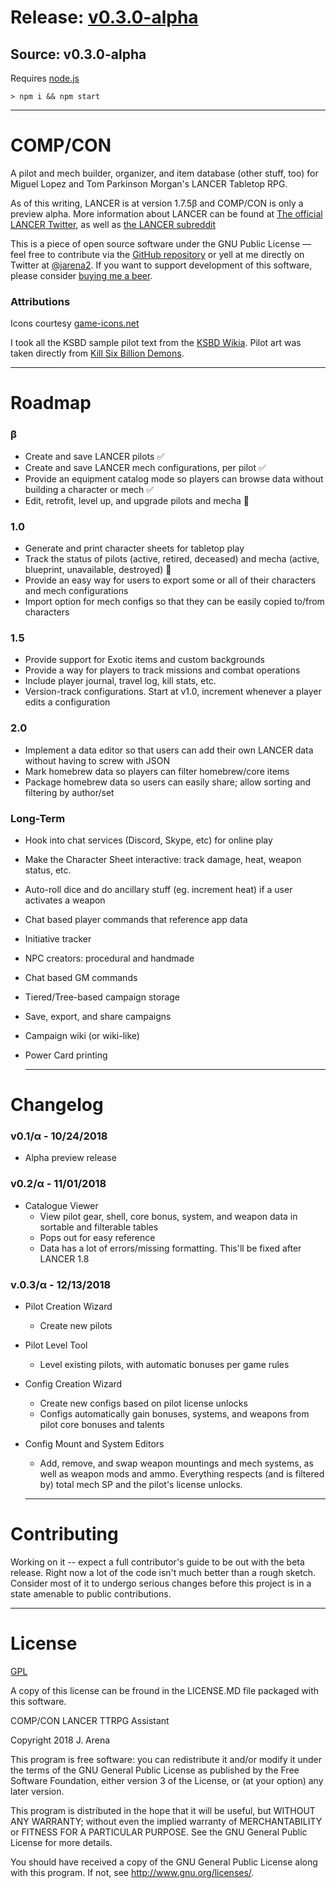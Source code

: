 # Release: [v0.3.0-alpha](https://github.com/jarena3/compcon/releases/tag/v0.2-alpha)

## Source: v0.3.0-alpha

Requires [node.js](https://nodejs.org/en/download/)

```cli
> npm i && npm start
```

---
# COMP/CON
  
  A pilot and mech builder, organizer, and item database (other stuff, too) for Miguel Lopez and Tom Parkinson Morgan's LANCER Tabletop RPG.


  As of this writing, LANCER is at version 1.7.5β and COMP/CON is only a preview alpha.
  More information about LANCER can be found at [The official LANCER Twitter](https://twitter.com/lancer_rpg"), as well as [the LANCER subreddit](https://www.reddit.com/r/LancerRPG/)</a>


  This is a piece of open source software under the GNU Public License — feel free to contribute via the [GitHub repository](https://github.com/jarena3/compcon) or yell at me directly on Twitter at [@jarena2](https://www.twitter.com/jarena2)</a>.
  If you want to support development of this software, please consider [buying me a beer](https://buymeacoff.ee/a7xoLjHfG)</a>.


  ### Attributions
  Icons courtesy [game-icons.net](https://game-icons.net/)</a>


  I took all the KSBD sample pilot text from the [KSBD Wikia](http://killsixbilliondemons.wikia.com/wiki/Main_Page). Pilot art was taken directly from [Kill Six Billion Demons](https://killsixbilliondemons.com)</a>.

  ---

# Roadmap
### β
- Create and save LANCER pilots ✅
- Create and save LANCER mech configurations, per pilot ✅
- Provide an equipment catalog mode so players can browse data without building a character or mech ✅
- Edit, retrofit, level up, and upgrade pilots and mecha 🚧
  
### 1.0
- Generate and print character sheets for tabletop play
- Track the status of pilots (active, retired, deceased) and mecha (active, blueprint, unavailable, destroyed) 🚧
- Provide an easy way for users to export some or all of their characters and mech configurations
- Import option for mech configs so that they can be easily copied to/from characters
  
### 1.5
- Provide support for Exotic items and custom backgrounds
- Provide a way for players to track missions and combat operations
- Include player journal, travel log, kill stats, etc.
- Version-track configurations. Start at v1.0, increment whenever a player edits a configuration
  
### 2.0
- Implement a data editor so that users can add their own LANCER data without having to screw with JSON
- Mark homebrew data so players can filter homebrew/core items
- Package homebrew data so users can easily share; allow sorting and filtering by author/set
    
### Long-Term
- Hook into chat services (Discord, Skype, etc) for online play
- Make the Character Sheet interactive: track damage, heat, weapon status, etc.
- Auto-roll dice and do ancillary stuff (eg. increment heat) if a user activates a weapon
- Chat based player commands that reference app data
- Initiative tracker
- NPC creators: procedural and handmade
- Chat based GM commands
- Tiered/Tree-based campaign storage
- Save, export, and share campaigns
- Campaign wiki (or wiki-like)
- Power Card printing

  ---

# Changelog
###  v0.1/α - 10/24/2018 
- Alpha preview release
###  v0.2/α - 11/01/2018 
- Catalogue Viewer
  - View pilot gear, shell, core bonus, system, and weapon data in sortable and filterable tables
  - Pops out for easy reference
  - Data has a lot of errors/missing formatting. This'll be fixed after LANCER 1.8
### v.0.3/α - 12/13/2018
- Pilot Creation Wizard
  - Create new pilots
- Pilot Level Tool
  - Level existing pilots, with automatic bonuses per game rules
- Config Creation Wizard
  - Create new configs based on pilot license unlocks
  - Configs automatically gain bonuses, systems, and weapons from pilot core bonuses and talents
- Config Mount and System Editors
  - Add, remove, and swap weapon mountings and mech systems, as well as weapon mods and ammo. Everything respects (and is filtered by) total mech SP and the pilot's license unlocks.

  ---

# Contributing
  Working on it -- expect a full contributor's guide to be out with the beta release. Right now a lot of the code isn't much better than a rough sketch. Consider most of it to undergo serious changes before this project is in a state amenable to public contributions.

  ---

# License
[GPL](https://www.gnu.org/licenses/gpl-3.0.en.html)

A copy of this license can be fround in the LICENSE.MD file packaged with this software.


COMP/CON LANCER TTRPG Assistant

Copyright 2018 J. Arena


This program is free software: you can redistribute it and/or modify
it under the terms of the GNU General Public License as published by
the Free Software Foundation, either version 3 of the License, or
(at your option) any later version.


This program is distributed in the hope that it will be useful,
but WITHOUT ANY WARRANTY; without even the implied warranty of
MERCHANTABILITY or FITNESS FOR A PARTICULAR PURPOSE. See the
GNU General Public License for more details.


You should have received a copy of the GNU General Public License
along with this program. If not, see http://www.gnu.org/licenses/.